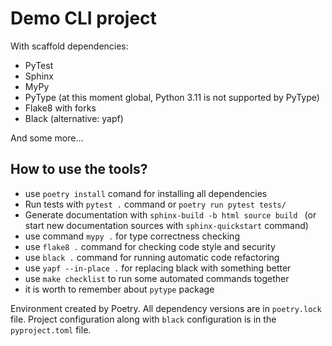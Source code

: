 # Demo CLI project

With scaffold dependencies:
- PyTest
- Sphinx
- MyPy
- PyType (at this moment global, Python 3.11 is not supported by PyType)
- Flake8 with forks
- Black (alternative: yapf)

And some more...

## How to use the tools?
- use `poetry install` comand for installing all dependencies
- Run tests with `pytest .` command or `poetry run pytest tests/`
- Generate documentation with `sphinx-build -b html source build
` (or start new documentation sources with `sphinx-quickstart` command)
- use command `mypy .` for type correctness checking
- use `flake8 .` command for checking code style and security
- use `black .` command for running automatic code refactoring
- use `yapf --in-place .` for replacing black with something better
- use `make checklist` to run some automated commands together
- it is worth to remember about `pytype` package

Environment created by Poetry. All dependency versions are in `poetry.lock` file. Project configuration along with `black` 
configuration is in the `pyproject.toml` file.